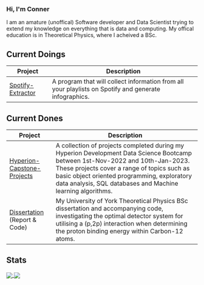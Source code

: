### Hi, I'm Conner

I am an amature (unoffical) Software developer and Data Scientist trying to extend my knowledge on everything that is data and computing. My offical education is in Theoretical Physics, where I acheived a BSc.  

## Current Doings

Project|Description
-------|-----------
[Spotify-Extractor](https://github.com/ConnerGrice/Spotify-Extractor)| A program that will collect information from all your playlists on Spotify and generate infographics.

## Current Dones

Project|Description
---|---
[Hyperion-Capstone-Projects](https://github.com/ConnerGrice/Hyperion-Capstone-Projects)|A collection of projects completed during my Hyperion Development Data Science Bootcamp between 1st-Nov-2022 and 10th-Jan-2023. These projects cover a range of topics such as basic object oriented programming, exploratory data analysis, SQL databases and Machine learning algorithms.
[Dissertation](https://github.com/ConnerGrice/Geant4-P2P-Investigation) (Report & Code)|My University of York Theoretical Physics BSc dissertation and accompanying code, investigating the optimal detector system for utilising a (p,2p) interaction when determining the proton binding energy within Carbon-12 atoms.

## Stats

<a href="https://github.com/anuraghazra/github-readme-stats">
  <img align="center" src="https://github-readme-stats.vercel.app/api?username=ConnerGrice&repo=github-readme-stats&theme=dark&hide_border=true&bg_color=0D1117" />
</a>
<a href="https://git.io/streak-stats">
  <img align="center" src="https://github-readme-streak-stats.herokuapp.com?user=ConnerGrice&theme=dark&hide_border=true&date_format=M%20j%5B%2C%20Y%5D&background=0D1117" />
</a>
